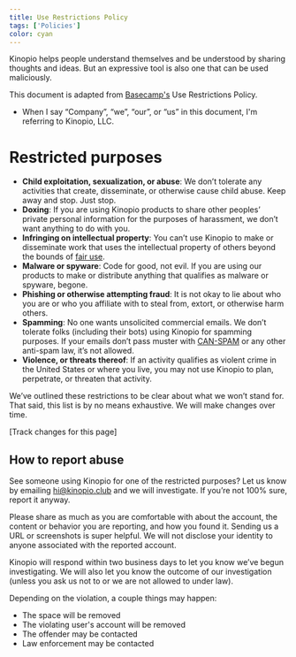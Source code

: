```yaml
---
title: Use Restrictions Policy
tags: ['Policies']
color: cyan
---
```


Kinopio helps people understand themselves and be understood by sharing thoughts and ideas. But an expressive tool is also one that can be used maliciously.

This document is adapted from [Basecamp's](https://basecamp.com/about/policies/abuse) Use Restrictions Policy.

- When I say “Company”, “we”, “our”, or “us” in this document, I'm referring to Kinopio, LLC.

# **Restricted purposes**

- **Child exploitation, sexualization, or abuse**: We don’t tolerate any activities that create, disseminate, or otherwise cause child abuse. Keep away and stop. Just stop.
- **Doxing**: If you are using Kinopio products to share other peoples’ private personal information for the purposes of harassment, we don’t want anything to do with you.
- **Infringing on intellectual property**: You can’t use Kinopio to make or disseminate work that uses the intellectual property of others beyond the bounds of [fair use](https://www.copyright.gov/fair-use/more-info.html).
- **Malware or spyware**: Code for good, not evil. If you are using our products to make or distribute anything that qualifies as malware or spyware, begone.
- **Phishing or otherwise attempting fraud**: It is not okay to lie about who you are or who you affiliate with to steal from, extort, or otherwise harm others.
- **Spamming**: No one wants unsolicited commercial emails. We don’t tolerate folks (including their bots) using Kinopio for spamming purposes. If your emails don’t pass muster with [CAN-SPAM](https://www.ftc.gov/tips-advice/business-center/guidance/can-spam-act-compliance-guide-business) or any other anti-spam law, it’s not allowed.
- **Violence, or threats thereof**: If an activity qualifies as violent crime in the United States or where you live, you may not use Kinopio to plan, perpetrate, or threaten that activity.

We’ve outlined these restrictions to be clear about what we won’t stand for. That said, this list is by no means exhaustive. We will make changes over time.

[Track changes for this page]

## How to report abuse

See someone using Kinopio for one of the restricted purposes? Let us know by emailing [hi@kinopio.club](mailto:hi@kinopio.club) and we will investigate. If you’re not 100% sure, report it anyway.

Please share as much as you are comfortable with about the account, the content or behavior you are reporting, and how you found it. Sending us a URL or screenshots is super helpful. We will not disclose your identity to anyone associated with the reported account.

Kinopio will respond within two business days to let you know we’ve begun investigating. We will also let you know the outcome of our investigation (unless you ask us not to or we are not allowed to under law).

Depending on the violation, a couple things may happen:

- The space will be removed
- The violating user's account will be removed
- The offender may be contacted
- Law enforcement may be contacted